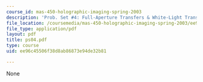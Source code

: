 ```yaml
---
course_id: mas-450-holographic-imaging-spring-2003
description: 'Prob. Set #4: Full-Aperture Transfers & White-Light Transmission Holograms'
file_location: /coursemedia/mas-450-holographic-imaging-spring-2003/ee96c45506f38d8ab86873e94de32b81_ps04.pdf
file_type: application/pdf
layout: pdf
title: ps04.pdf
type: course
uid: ee96c45506f38d8ab86873e94de32b81

---
```

None